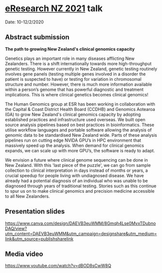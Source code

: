 # [eResearch NZ 2021](https://www.eresearchnz2021.org.nz/) talk

Date: 10-12/2/2020

## Abstract submission

**The path to growing New Zealand's clinical genomics capacity**

Genetics plays an important role in many diseases afflicting New Zealanders. There is a shift internationally towards more high-throughput genetic testing. However currently in New Zealand, genetic testing routinely involves gene panels (testing multiple genes involved in a disorder the patient is suspected to have) or testing for variation in chromosomal structure and number. However, there is much more information available within a person’s genome that has powerful diagnostic and treatment implications. This is where clinical genetics becomes clinical genomics!

The Human Genomics group at ESR has been working in collaboration with the Capital & Coast District Health Board (CCDHB) and Genomics Aotearoa (GA) to grow New Zealand's clinical genomics capacity by adopting established practices and infrastructure used overseas. We built open source analysis pipelines based on best practices in bioinformatics. These utilise workflow languages and portable software allowing the analysis of genomic data to be standardised New Zealand wide. Parts of these analysis pipelines run on cutting edge NVIDA GPU’s in HPC environment that massively speed up the analysis. When demand for clinical genomics expands, we can scale up with more GPU’s, the software is ready to adapt.

We envision a future where clinical genome sequencing can be done in New Zealand. With this 'last piece of the puzzle', we can go from sample collection to clinical interpretation in days instead of months or years, a crucial speedup for people living with undiagnosed disease. We have already had a potential diagnosis of an individual who was unable to be diagnosed through years of traditional testing. Stories such as this continue to spur us on to make clinical genomics and precision medicine accessible to all New Zealanders.

## Presentation slides

https://www.canva.com/design/DAEVB3euWMM/8Gmqh4Lse0MvxTDubnoDAQ/view?utm_content=DAEVB3euWMM&utm_campaign=designshare&utm_medium=link&utm_source=publishsharelink

## Media video

https://www.youtube.com/watch?v=dBOD8sCwW8Q
